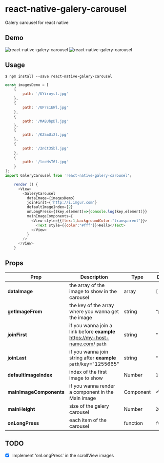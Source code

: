 # react-native-galery-carousel
Galery carousel for react native



## Demo

![react-native-galery-carousel](https://media.giphy.com/media/3oKIPuWr6Mp7bOtYVG/giphy.gif)
![react-native-galery-carousel](https://media.giphy.com/media/3oKIPj1guAZsLVqQfK/giphy.gif)


## Usage

```
$ npm install --save react-native-galery-carousel
```

```javascript
const imagesDemo = [
    {
        path: '/UYiroysl.jpg'
    },
    {  
        path: '/UPrs1EWl.jpg'
    },
    {    
        path: '/MABUbpDl.jpg'
    },
    {    
        path: '/KZsmUi2l.jpg'
    },
    {    
        path: '/2nCt3Sbl.jpg'
    },
    {    
        path: '/lceHsT6l.jpg'
    }
];
import GaleryCarousel from 'react-native-galery-carousel';

    render () {
      <View>
        <GaleryCarousel
          dataImage={imagesDemo}
          joinFirst={'http://i.imgur.com'}
          defaultImageIndex={2}
          onLongPress={(key,element)=>{console.log(key,element)}}
          mainImageComponents={
            <View style={{flex:1,backgroundColor:"transparent"}}>
              <Text style={{color:"#fff"}}>Hello</Text>
            </View>
          }
        />
      </View>
    }
```

## Props

Prop | Description | Type | Default
------ | ------ | ------ | ------
**dataImage** | the array of the image to show in the carousel | array | `[]`
**getImageFrom** | the key of the array where you wanna get the image | string | `"path"`
**joinFirst** | if you wanna join a link before **example** https://my-host-name.com/ `path` | string | `""`
**joinLast** | if you wanna join string after **example** `path`/key="1255665" | string | `""`
**defaultImageIndex** | index of the first image to show | Number | `1`
**mainImageComponents** | if you wanna render a component in the Main image | Component | `<View/>`
**mainHeight** | size of the galery carousel | Number | `280`
**onLongPress** | each item of the carousel | function | `function`


## TODO
- [x] Implement 'onLongPress' in the scrollView images
